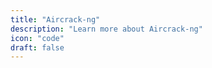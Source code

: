 ```yaml
---
title: "Aircrack-ng"
description: "Learn more about Aircrack-ng"
icon: "code"
draft: false
---
```


